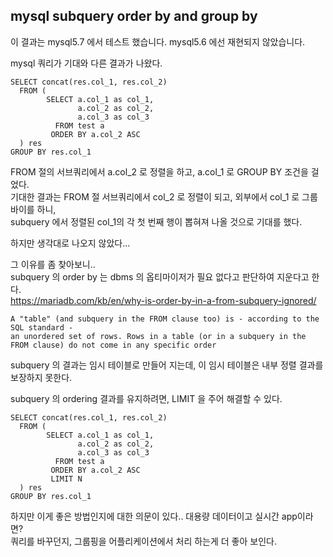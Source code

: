 ## mysql subquery order by and group by

이 결과는 mysql5.7 에서 테스트 했습니다. mysql5.6 에선 재현되지 않았습니다.  
 
mysql 쿼리가 기대와 다른 결과가 나왔다.  

```
SELECT concat(res.col_1, res.col_2)
  FROM (
  		SELECT a.col_1 as col_1,
  			   a.col_2 as col_2,
  			   a.col_3 as col_3
  		  FROM test a
  		 ORDER BY a.col_2 ASC
  ) res
GROUP BY res.col_1
```

FROM 절의 서브쿼리에서 a.col_2 로 정렬을 하고, a.col_1 로 GROUP BY 조건을 걸었다.  
기대한 결과는 FROM 절 서브쿼리에서 col_2 로 정렬이 되고, 외부에서 col_1 로 그룹바이를 하니,  
subquery 에서 정렬된 col_1의 각 첫 번째 행이 뽑혀져 나올 것으로 기대를 했다.  

하지만 생각대로 나오지 않았다... 

그 이유를 좀 찾아보니..   
subquery 의 order by 는 dbms 의 옵티마이저가 필요 없다고 판단하여 지운다고 한다.  
https://mariadb.com/kb/en/why-is-order-by-in-a-from-subquery-ignored/  
```
A "table" (and subquery in the FROM clause too) is - according to the SQL standard - 
an unordered set of rows. Rows in a table (or in a subquery in the FROM clause) do not come in any specific order
```
subquery 의 결과는 임시 테이블로 만들어 지는데, 이 임시 테이블은 내부 정렬 결과를 보장하지 못한다.  

subquery 의 ordering 결과를 유지하려면, LIMIT 을 주어 해결할 수 있다.

```
SELECT concat(res.col_1, res.col_2)
  FROM (
  		SELECT a.col_1 as col_1,
  			   a.col_2 as col_2,
  			   a.col_3 as col_3
  		  FROM test a
  		 ORDER BY a.col_2 ASC
  		 LIMIT N
  ) res
GROUP BY res.col_1
```

하지만 이게 좋은 방법인지에 대한 의문이 있다.. 대용량 데이터이고 실시간 app이라면?  
쿼리를 바꾸던지, 그룹핑을 어플리케이션에서 처리 하는게 더 좋아 보인다.  


